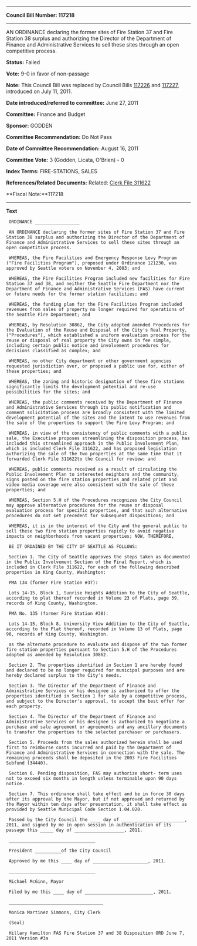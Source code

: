 

********

**Council Bill Number: 117218**
********

 AN ORDINANCE declaring the former sites of Fire Station 37 and Fire Station 38 surplus and authorizing the Director of the Department of Finance and Administrative Services to sell these sites through an open competitive process.

**Status:** Failed
   
**Vote:** 9-0 in favor of non-passage
   
**Note:** This Council Bill was replaced by Council Bills [117226](http://clerk.seattle.gov/~scripts/nph-brs.exe?s1=&s3=117226&s4=&s2=&s5=&Sect4=AND&l=20&Sect2=THESON&Sect3=PLURON&Sect5=CBORY&Sect6=HITOFF&d=ORDF&p=1&u=%2F~public%2Fcbory.htm&r=1&f=G) and [117227](http://clerk.seattle.gov/~scripts/nph-brs.exe?s1=&s3=117227&s4=&s2=&s5=&Sect4=AND&l=20&Sect2=THESON&Sect3=PLURON&Sect5=CBORY&Sect6=HITOFF&d=ORDF&p=1&u=%2F~public%2Fcbory.htm&r=1&f=G), introduced on July 11, 2011.

   
**Date introduced/referred to committee:** June 27, 2011
   
**Committee:** Finance and Budget
   
**Sponsor:** GODDEN
   
**Committee Recommendation:** Do Not Pass
   
**Date of Committee Recommendation:** August 16, 2011
   
**Committee Vote:** 3 (Godden, Licata, O'Brien) - 0
   
   
**Index Terms:** FIRE-STATIONS, SALES

**References/Related Documents:** Related: [Clerk File 311622](http://clerk.seattle.gov/~scripts/nph-brs.exe?s1=&s3=311622&s2=&s4=&Sect4=AND&l=20&Sect2=THESON&Sect3=PLURON&Sect5=CFCF1&Sect6=HITOFF&d=CFCF&p=1&u=%2F~public%2Fcfcf1.htm&r=1&f=G)

**Fiscal Note:**117218

********

**Text**
   
```
 ORDINANCE _________________

 AN ORDINANCE declaring the former sites of Fire Station 37 and Fire Station 38 surplus and authorizing the Director of the Department of Finance and Administrative Services to sell these sites through an open competitive process.

 WHEREAS, the Fire Facilities and Emergency Response Levy Program ("Fire Facilities Program"), proposed under Ordinance 121230, was approved by Seattle voters on November 4, 2003; and

 WHEREAS, the Fire Facilities Program included new facilities for Fire Station 37 and 38, and neither the Seattle Fire Department nor the Department of Finance and Administrative Services (FAS) have current or future needs for the former station facilities; and

 WHEREAS, the funding plan for the Fire Facilities Program included revenues from sales of property no longer required for operations of the Seattle Fire Department; and

 WHEREAS, by Resolution 30862, the City adopted amended Procedures for the Evaluation of the Reuse and Disposal of the City's Real Property, ("Procedures"), which established a uniform evaluation process for the reuse or disposal of real property the City owns in fee simple, including certain public notice and involvement procedures for decisions classified as complex; and

 WHEREAS, no other City department or other government agencies requested jurisdiction over, or proposed a public use for, either of these properties; and

 WHEREAS, the zoning and historic designation of these fire stations significantly limits the development potential and re-use possibilities for the sites; and

 WHEREAS, the public comments received by the Department of Finance and Administrative Services through its public notification and comment solicitation process are broadly consistent with the limited development potential of the sites and the intent to use revenues from the sale of the properties to support the Fire Levy Program; and

 WHEREAS, in view of the consistency of public comments with a public sale, the Executive proposes streamlining the disposition process, has included this streamlined approach in the Public Involvement Plan, which is included Clerk File 311622, and has proposed legislation authorizing the sale of the two properties at the same time that it forwarded Clerk File 311622to the Council for review; and

 WHEREAS, public comments received as a result of circulating the Public Involvement Plan to interested neighbors and the community, signs posted on the fire station properties and related print and video media coverage were also consistent with the sale of these properties; and

 WHEREAS, Section 5.H of the Procedures recognizes the City Council may approve alternative procedures for the reuse or disposal evaluation process for specific properties, and that such alternative procedures do not set precedent for subsequent dispositions; and

 WHEREAS, it is in the interest of the City and the general public to sell these two fire station properties rapidly to avoid negative impacts on neighborhoods from vacant properties; NOW, THEREFORE,

 BE IT ORDAINED BY THE CITY OF SEATTLE AS FOLLOWS:

 Section 1. The City of Seattle approves the steps taken as documented in the Public Involvement Section of the Final Report, which is included in Clerk File 311622, for each of the following described properties in King County, Washington:

 PMA 134 (former Fire Station #37):

 Lots 14-15, Block 1, Sunrise Heights Addition to the City of Seattle, according to plat thereof recorded in Volume 23 of Plats, page 39, records of King County, Washington.

 PMA No. 135 (former Fire Station #38):

 Lots 14-15, Block 8, University View Addition to the City of Seattle, according to the Plat thereof, recorded in Volume 13 of Plats, page 96, records of King County, Washington.

 as the alternate procedure to evaluate and dispose of the two former fire station properties pursuant to Section 5.H of the Procedures adopted as amended by Resolution 30862.

 Section 2. The properties identified in Section 1 are hereby found and declared to be no longer required for municipal purposes and are hereby declared surplus to the City's needs.

 Section 3. The Director of the Department of Finance and Administrative Services or his designee is authorized to offer the properties identified in Section 1 for sale by a competitive process, and subject to the Director's approval, to accept the best offer for each property.

 Section 4. The Director of the Department of Finance and Administrative Services or his designee is authorized to negotiate a purchase and sale agreement or agreements and any ancillary documents to transfer the properties to the selected purchaser or purchasers.

 Section 5. Proceeds from the sales authorized herein shall be used first to reimburse costs incurred and paid by the Department of Finance and Administrative Services in connection with the sale. The remaining proceeds shall be deposited in the 2003 Fire Facilities Subfund (34440).

 Section 6. Pending disposition, FAS may authorize short- term uses not to exceed six months in length unless terminable upon 90 days notice.

 Section 7. This ordinance shall take effect and be in force 30 days after its approval by the Mayor, but if not approved and returned by the Mayor within ten days after presentation, it shall take effect as provided by Seattle Municipal Code Section 1.04.020.

 Passed by the City Council the ____ day of ________________________, 2011, and signed by me in open session in authentication of its passage this _____ day of ___________________, 2011.

 _________________________________

 President __________of the City Council

 Approved by me this ____ day of _____________________, 2011.

 _________________________________

 Michael McGinn, Mayor

 Filed by me this ____ day of __________________________, 2011.

 ____________________________________

 Monica Martinez Simmons, City Clerk

 (Seal)

 Hillary Hamilton FAS Fire Station 37 and 38 Disposition ORD June 7, 2011 Version #3a

```
